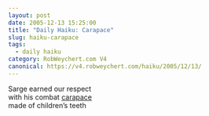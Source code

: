 ```yaml
---
layout: post
date: 2005-12-13 15:25:00
title: "Daily Haiku: Carapace"
slug: haiku-carapace
tags:
  - daily haiku
category: RobWeychert.com V4
canonical: https://v4.robweychert.com/haiku/2005/12/13/
---
```


Sarge earned our respect  
with his combat [carapace](http://dictionary.reference.com/wordoftheday/archive/2005/12/13.html)  
made of children’s teeth